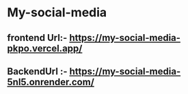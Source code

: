 # My-social-media


## frontend Url:- https://my-social-media-pkpo.vercel.app/



## BackendUrl :- https://my-social-media-5nl5.onrender.com/